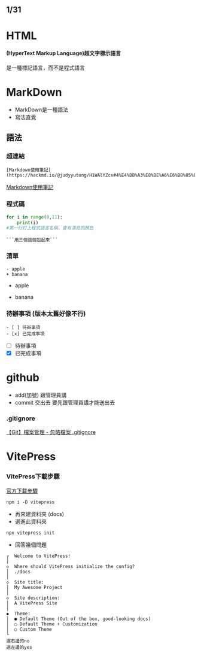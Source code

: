 ## 1/31 
# HTML
#### (HyperText Markup Language)超文字標示語言
是一種標記語言，而不是程式語言
# MarkDown
- MarkDown是一種語法
- 寫法直覺
## 語法
### 超連結
```
[Markdown使用筆記](https://hackmd.io/@judyyutong/H1WAlYZcv#4%E4%BB%A3%E8%BE%A6%E6%B8%85%E5%96%AECheckbox)
```
[Markdown使用筆記](https://hackmd.io/@judyyutong/H1WAlYZcv#4%E4%BB%A3%E8%BE%A6%E6%B8%85%E5%96%AECheckbox)
### 程式碼
```python
for i in range(0,11):
    print(i)
#第一行打上程式語言名稱，會有漂亮的顏色
```
```
```用三個這個包起來```
```

### 清單
```
- apple
+ banana
```
- apple
+ banana
### 待辦事項 (版本太舊好像不行)
```
- [ ] 待辦事項
- [x] 已完成事項
```
- [ ] 待辦事項
- [x] 已完成事項
# github
- add(加號) 跟管理員講
- commit 交出去
要先跟管理員講才能送出去
### .gitignore
[【Git】檔案管理 - 忽略檔案 .gitignore](https://ithelp.ithome.com.tw/articles/10272447)
# VitePress

### VitePress下載步驟
[官方下載步驟](https://vitepress.dev/zh/guide/getting-started#up-and-running)
```
npm i -D vitepress
```
- 再來建資料夾 (docs)
- 選進此資料夾
```
npx vitepress init
```
- 回答幾個問題
```
┌  Welcome to VitePress!
│
◇  Where should VitePress initialize the config?
│  ./docs
│
◇  Site title:
│  My Awesome Project
│
◇  Site description:
│  A VitePress Site
│
◆  Theme:
│  ● Default Theme (Out of the box, good-looking docs)
│  ○ Default Theme + Customization
│  ○ Custom Theme
└
選右邊的no
選左邊的yes
```



